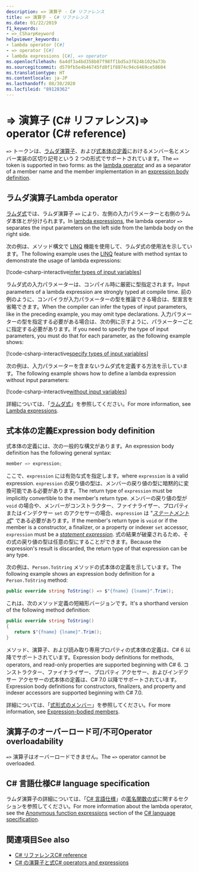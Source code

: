 ```yaml
---
description: => 演算子 - C# リファレンス
title: => 演算子 - C# リファレンス
ms.date: 01/22/2019
f1_keywords:
- =>_CSharpKeyword
helpviewer_keywords:
- lambda operator [C#]
- => operator [C#]
- lambda expressions [C#], => operator
ms.openlocfilehash: 6a4df3a4bd358b87f98ff1bd5a3f624b1029a73b
ms.sourcegitcommit: d579fb5e4b46745fd0f1f8874c94c6469ce58604
ms.translationtype: HT
ms.contentlocale: ja-JP
ms.lasthandoff: 08/30/2020
ms.locfileid: "89128362"
---
```

# <a name="-operator-c-reference"></a><span data-ttu-id="c4267-103">=> 演算子 (C# リファレンス)</span><span class="sxs-lookup"><span data-stu-id="c4267-103">=> operator (C# reference)</span></span>

<span data-ttu-id="c4267-104">`=>` トークンは、[ラムダ演算子](#lambda-operator)、および[式本体の定義](#expression-body-definition)におけるメンバー名とメンバー実装の区切り記号という 2 つの形式でサポートされています。</span><span class="sxs-lookup"><span data-stu-id="c4267-104">The `=>` token is supported in two forms: as the [lambda operator](#lambda-operator) and as a separator of a member name and the member implementation in an [expression body definition](#expression-body-definition).</span></span>

## <a name="lambda-operator"></a><span data-ttu-id="c4267-105">ラムダ演算子</span><span class="sxs-lookup"><span data-stu-id="c4267-105">Lambda operator</span></span>

<span data-ttu-id="c4267-106">[ラムダ式](lambda-expressions.md)では、ラムダ演算子 `=>` により、左側の入力パラメーターと右側のラムダ本体とが分けられます。</span><span class="sxs-lookup"><span data-stu-id="c4267-106">In [lambda expressions](lambda-expressions.md), the lambda operator `=>` separates the input parameters on the left side from the lambda body on the right side.</span></span>

<span data-ttu-id="c4267-107">次の例は、メソッド構文で [LINQ](../../programming-guide/concepts/linq/index.md) 機能を使用して、ラムダ式の使用法を示しています。</span><span class="sxs-lookup"><span data-stu-id="c4267-107">The following example uses the [LINQ](../../programming-guide/concepts/linq/index.md) feature with method syntax to demonstrate the usage of lambda expressions:</span></span>

[!code-csharp-interactive[infer types of input variables](snippets/shared/LambdaOperator.cs#InferredTypes)]

<span data-ttu-id="c4267-108">ラムダ式の入力パラメーターは、コンパイル時に厳密に型指定されます。</span><span class="sxs-lookup"><span data-stu-id="c4267-108">Input parameters of a lambda expression are strongly typed at compile time.</span></span> <span data-ttu-id="c4267-109">前の例のように、コンパイラが入力パラメーターの型を推論できる場合は、型宣言を省略できます。</span><span class="sxs-lookup"><span data-stu-id="c4267-109">When the compiler can infer the types of input parameters, like in the preceding example, you may omit type declarations.</span></span> <span data-ttu-id="c4267-110">入力パラメーターの型を指定する必要がある場合は、次の例に示すように、パラメーターごとに指定する必要があります。</span><span class="sxs-lookup"><span data-stu-id="c4267-110">If you need to specify the type of input parameters, you must do that for each parameter, as the following example shows:</span></span>

[!code-csharp-interactive[specify types of input variables](snippets/shared/LambdaOperator.cs#ExplicitTypes)]

<span data-ttu-id="c4267-111">次の例は、入力パラメーターを含まないラムダ式を定義する方法を示しています。</span><span class="sxs-lookup"><span data-stu-id="c4267-111">The following example shows how to define a lambda expression without input parameters:</span></span>

[!code-csharp-interactive[without input variables](snippets/shared/LambdaOperator.cs#WithoutInput)]

<span data-ttu-id="c4267-112">詳細については、「[ラムダ式](lambda-expressions.md)」を参照してください。</span><span class="sxs-lookup"><span data-stu-id="c4267-112">For more information, see [Lambda expressions](lambda-expressions.md).</span></span>

## <a name="expression-body-definition"></a><span data-ttu-id="c4267-113">式本体の定義</span><span class="sxs-lookup"><span data-stu-id="c4267-113">Expression body definition</span></span>

<span data-ttu-id="c4267-114">式本体の定義には、次の一般的な構文があります。</span><span class="sxs-lookup"><span data-stu-id="c4267-114">An expression body definition has the following general syntax:</span></span>

```csharp
member => expression;
```

<span data-ttu-id="c4267-115">ここで、`expression` には有効な式を指定します。</span><span class="sxs-lookup"><span data-stu-id="c4267-115">where `expression` is a valid expression.</span></span> <span data-ttu-id="c4267-116">`expression` の戻り値の型は、メンバーの戻り値の型に暗黙的に変換可能である必要があります。</span><span class="sxs-lookup"><span data-stu-id="c4267-116">The return type of `expression` must be implicitly convertible to the member's return type.</span></span> <span data-ttu-id="c4267-117">メンバーの戻り値の型が `void` の場合や、メンバーがコンストラクター、ファイナライザー、プロパティまたはインデクサー `set` のアクセサーの場合、`expression` は "[*ステートメント式*](~/_csharplang/spec/statements.md#expression-statements)" である必要があります。</span><span class="sxs-lookup"><span data-stu-id="c4267-117">If the member's return type is `void` or if the member is a constructor, a finalizer, or a property or indexer `set` accessor, `expression` must be a [*statement expression*](~/_csharplang/spec/statements.md#expression-statements).</span></span> <span data-ttu-id="c4267-118">式の結果が破棄されるため、その式の戻り値の型は任意の型にすることができます。</span><span class="sxs-lookup"><span data-stu-id="c4267-118">Because the expression's result is discarded, the return type of that expression can be any type.</span></span>

<span data-ttu-id="c4267-119">次の例は、`Person.ToString` メソッドの式本体の定義を示しています。</span><span class="sxs-lookup"><span data-stu-id="c4267-119">The following example shows an expression body definition for a `Person.ToString` method:</span></span>

```csharp
public override string ToString() => $"{fname} {lname}".Trim();
```

<span data-ttu-id="c4267-120">これは、次のメソッド定義の短縮形バージョンです。</span><span class="sxs-lookup"><span data-stu-id="c4267-120">It's a shorthand version of the following method definition:</span></span>

```csharp
public override string ToString()
{
   return $"{fname} {lname}".Trim();
}
```

<span data-ttu-id="c4267-121">メソッド、演算子、および読み取り専用プロパティの式本体の定義は、C# 6 以降でサポートされています。</span><span class="sxs-lookup"><span data-stu-id="c4267-121">Expression body definitions for methods, operators, and read-only properties are supported beginning with C# 6.</span></span> <span data-ttu-id="c4267-122">コンストラクター、ファイナライザー、プロパティ アクセサー、およびインデクサー アクセサーの式本体の定義は、C# 7.0 以降でサポートされています。</span><span class="sxs-lookup"><span data-stu-id="c4267-122">Expression body definitions for constructors, finalizers, and property and indexer accessors are supported beginning with C# 7.0.</span></span>

<span data-ttu-id="c4267-123">詳細については、「[式形式のメンバー](../../programming-guide/statements-expressions-operators/expression-bodied-members.md)」を参照してください。</span><span class="sxs-lookup"><span data-stu-id="c4267-123">For more information, see [Expression-bodied members](../../programming-guide/statements-expressions-operators/expression-bodied-members.md).</span></span>

## <a name="operator-overloadability"></a><span data-ttu-id="c4267-124">演算子のオーバーロード可/不可</span><span class="sxs-lookup"><span data-stu-id="c4267-124">Operator overloadability</span></span>

<span data-ttu-id="c4267-125">`=>` 演算子はオーバーロードできません。</span><span class="sxs-lookup"><span data-stu-id="c4267-125">The `=>` operator cannot be overloaded.</span></span>

## <a name="c-language-specification"></a><span data-ttu-id="c4267-126">C# 言語仕様</span><span class="sxs-lookup"><span data-stu-id="c4267-126">C# language specification</span></span>

<span data-ttu-id="c4267-127">ラムダ演算子の詳細については、「[C# 言語仕様](~/_csharplang/spec/introduction.md)」の[匿名関数の式](~/_csharplang/spec/expressions.md#anonymous-function-expressions)に関するセクションを参照してください。</span><span class="sxs-lookup"><span data-stu-id="c4267-127">For more information about the lambda operator, see the [Anonymous function expressions](~/_csharplang/spec/expressions.md#anonymous-function-expressions) section of the [C# language specification](~/_csharplang/spec/introduction.md).</span></span>

## <a name="see-also"></a><span data-ttu-id="c4267-128">関連項目</span><span class="sxs-lookup"><span data-stu-id="c4267-128">See also</span></span>

- [<span data-ttu-id="c4267-129">C# リファレンス</span><span class="sxs-lookup"><span data-stu-id="c4267-129">C# reference</span></span>](../index.md)
- [<span data-ttu-id="c4267-130">C# の演算子と式</span><span class="sxs-lookup"><span data-stu-id="c4267-130">C# operators and expressions</span></span>](index.md)
